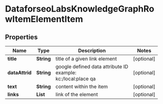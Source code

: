 # DataforseoLabsKnowledgeGraphRowItemElementItem


## Properties

| Name | Type | Description | Notes |
|------------ | ------------- | ------------- | -------------|
**title** | **String** | title of a given link element |[optional]|
**dataAttrid** | **String** | google defined data attribute ID<br>example:<br>kc:/local:place qa |[optional]|
**text** | **String** | content within the item |[optional]|
**links** | **List<LinkElement>** | link of the element |[optional]|